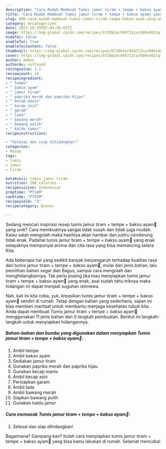 ```yaml
---
description: "Cara Mudah Membuat Tumis jamur tiram + tempe + bakso ayam🙈 yang Enak"
title: "Cara Mudah Membuat Tumis jamur tiram + tempe + bakso ayam🙈 yang Enak"
slug: 800-cara-mudah-membuat-tumis-jamur-tiram-tempe-bakso-ayam-yang-enak
category: Uncategorized
date: 2022-10-29T07:04:56.657Z
image: https://img-global.cpcdn.com/recipes/b728b2ec948712ca/680x482cq70/tumis-jamur-tiram-tempe-bakso-ayam-foto-resep-utama.jpg
hideToc: false
enableToc: true
enableTocContent: false
thumbnail: https://img-global.cpcdn.com/recipes/b728b2ec948712ca/680x482cq70/tumis-jamur-tiram-tempe-bakso-ayam-foto-resep-utama.jpg
cover: https://img-global.cpcdn.com/recipes/b728b2ec948712ca/680x482cq70/tumis-jamur-tiram-tempe-bakso-ayam-foto-resep-utama.jpg
author: Admin
authorAv: notfound
ratingvalue: 3.2
reviewcount: 14
recipeingredient:
- " tempe"
- " bakso ayam"
- " jamur tiram"
- " paprika merah dan paprika hijau"
- " kecap manis"
- " kecap asin"
- " garam"
- " lada"
- " bawang merah"
- " bawang putih"
- " kaldu jamur"
recipeinstructions:

- "Selesai dan siap dihidangkan!"
categories:
- Resep
tags:
- tumis
- jamur
- tiram

katakunci: tumis jamur tiram 
nutrition: 288 calories
recipecuisine: Indonesian
preptime: "PT14M"
cooktime: "PT55M"
recipeyield: "3"
recipecategory: Dinner

---
```





Sedang mencari inspirasi resep tumis jamur tiram + tempe + bakso ayam🙈 yang unik? Cara membuatnya sangat tidak susah dan tidak juga mudah. Kalau salah mengolah maka hasilnya akan hambar dan justru cenderung tidak enak. Padahal tumis jamur tiram + tempe + bakso ayam🙈 yang enak selayaknya mempunyai aroma dan cita rasa yang bisa memancing selera Kita.





Ada beberapa hal yang sedikit banyak berpengaruh terhadap kualitas rasa dari tumis jamur tiram + tempe + bakso ayam🙈, mulai dari jenis bahan, lalu pemilihan bahan segar dan Bagus, sampai cara mengolah dan menghidangkannya. Tak perlu pusing jika mau menyiapkan tumis jamur tiram + tempe + bakso ayam🙈 yang enak,      asal sudah tahu triknya maka hidangan ini dapat menjadi suguhan istimewa.





















Nah, kali ini kita coba, yuk, kreasikan tumis jamur tiram + tempe + bakso ayam🙈 sendiri di rumah. Tetap dengan bahan yang sederhana, sajian ini bisa memberi manfaat untuk membantu menjaga kesehatan tubuh kita. Anda dapat membuat Tumis jamur tiram + tempe + bakso ayam🙈 menggunakan 11 jenis bahan dan 0 langkah pembuatan. Berikut ini langkah-langkah untuk menyiapkan hidangannya.

<!--inarticleads1-->

##### Bahan-bahan dan bumbu yang digunakan dalam menyiapkan Tumis jamur tiram + tempe + bakso ayam🙈:

1. Ambil  tempe
1. Ambil  bakso ayam
1. Sediakan  jamur tiram
1. Gunakan  paprika merah dan paprika hijau
1. Gunakan  kecap manis
1. Ambil  kecap asin
1. Persiapkan  garam
1. Ambil  lada
1. Ambil  bawang merah
1. Siapkan  bawang putih
1. Gunakan  kaldu jamur




<!--inarticleads2-->

##### Cara memasak Tumis jamur tiram + tempe + bakso ayam🙈:


1. Selesai dan siap dihidangkan!



Bagaimana? Gampang kan? Itulah cara menyiapkan tumis jamur tiram + tempe + bakso ayam🙈 yang bisa kamu lakukan di rumah. Selamat mencoba!
